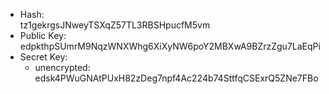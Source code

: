* Hash:  
tz1gekrgsJNweyTSXqZ57TL3RBSHpucfM5vm
* Public Key:  
edpkthpSUmrM9NqzWNXWhg6XiXyNW6poY2MBXwA9BZrzZgu7LaEqPi
* Secret Key:
  * unencrypted:  
  edsk4PWuGNAtPUxH82zDeg7npf4Ac224b74SttfqCSExrQ5ZNe7FBo
